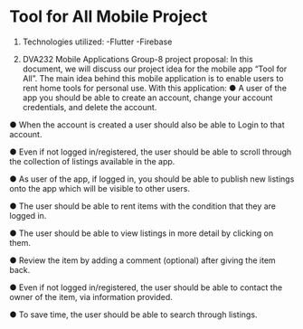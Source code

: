 # Tool for All Mobile Project
1. Technologies utilized:
  -Flutter
  -Firebase
  
2. DVA232 Mobile Applications Group-8 project proposal:
  In this document, we will discuss our project idea for the mobile app “Tool for
  All”. The main idea behind this mobile application is to enable users to rent home
  tools for personal use.
  With this application:
  ● A user of the app you should be able to create an account, change your
  account credentials, and delete the account.
  
  ● When the account is created a user should also be able to Login to that
  account.
  
  ● Even if not logged in/registered, the user should be able to scroll through the
  collection of listings available in the app.
  
  ● As user of the app, if logged in, you should be able to publish new listings
  onto the app which will be visible to other users.
  
  ● The user should be able to rent items with the condition that they are logged
  in.
  
  ● The user should be able to view listings in more detail by clicking on them.
  
  ● Review the item by adding a comment (optional) after giving the item back.
  
  ● Even if not logged in/registered, the user should be able to contact the owner
  of the item, via information provided.
  
  ● To save time, the user should be able to search through listings.
